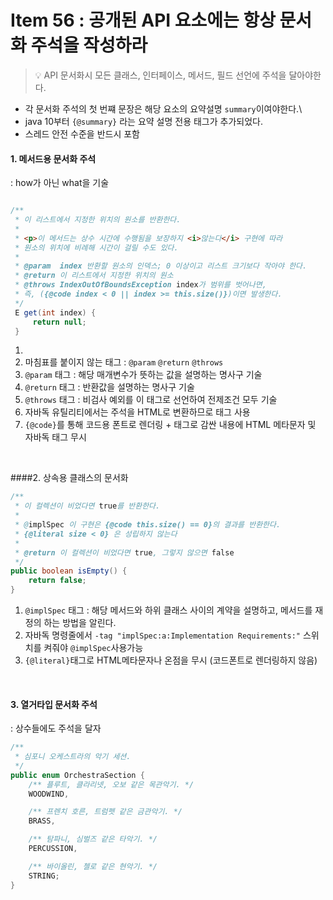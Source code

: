 # Item 56 : 공개된 API 요소에는 항상 문서화 주석을 작성하라

> 💡 API 문서화시 모든 클래스, 인터페이스, 메서드, 필드 선언에 주석을 달아야한다.

- 각 문서화 주석의 첫 번쨰 문장은 해당 요소의 요약설명 ```summary```이여야한다.\
- java 10부터 ```{@summary}``` 라는 요약 설명 전용 태그가 추가되었다.
- 스레드 안전 수준을 반드시 포함



#### 1. 메서드용 문서화 주석
: how가 아닌 what을 기술

```java

/**
 * 이 리스트에서 지정한 위치의 원소를 반환한다.
 *
 * <p>이 메서드는 상수 시간에 수행됨을 보장하지 <i>않는다</i> 구현에 따라
 * 원소의 위치에 비례해 시간이 걸릴 수도 있다.
 *
 * @param  index 반환할 원소의 인덱스; 0 이상이고 리스트 크기보다 작아야 한다.
 * @return 이 리스트에서 지정한 위치의 원소
 * @throws IndexOutOfBoundsException index가 범위를 벗어나면,
 * 즉, ({@code index < 0 || index >= this.size()})이면 발생한다.
 */
 E get(int index) {
     return null;
 }
```
1. 
2. 마침표를 붙이지 않는 태그 : ```@param``` ```@return``` ```@throws```
3. ```@param``` 태그 : 해당 매개변수가 뜻하는 값을 설명하는 명사구 기술
4. ```@return``` 태그 : 반환값을 설명하는 명사구 기술
5. ```@throws``` 태그 : 비검사 예외를 이 태그로 선언하여 전제조건 모두 기술
6. 자바독 유틸리티에서는 주석을 HTML로 변환하므로 태그 사용
7. ```{@code}```를 통해 코드용 폰트로 렌더링 + 태그로 감싼 내용에 HTML 메타문자 및 자바독 태그 무시

<br/>

####2. 상속용 클래스의 문서화

```java
/**
 * 이 컬렉션이 비었다면 true를 반환한다.
 *
 * @implSpec 이 구현은 {@code this.size() == 0}의 결과를 반환한다.
 * {@literal size < 0} 은 성립하지 않는다
 *
 * @return 이 컬렉션이 비었다면 true, 그렇지 않으면 false
 */
public boolean isEmpty() {
    return false;
}
```
1. ```@implSpec``` 태그 : 해당 메서드와 하위 클래스 사이의 계약을 설명하고, 메서드를 재정의 하는 방법을 알린다.
2. 자바독 명령줄에서 ```-tag "implSpec:a:Implementation Requirements:"``` 스위치를 켜줘야  ```@implSpec```사용가능
3. ```{@literal}```태그로 HTML메타문자나 온점을 무시 (코드폰트로 렌더링하지 않음)  

<br/>

#### 3. 열거타입 문서화 주석
: 상수들에도 주석을 달자

```java
/**
 * 심포니 오케스트라의 악기 세션.
 */
public enum OrchestraSection {
    /** 플루트, 클라리넷, 오보 같은 목관악기. */
    WOODWIND,

    /** 프렌치 호른, 트럼펫 같은 금관악기. */
    BRASS,

    /** 탐파니, 심벌즈 같은 타악기. */
    PERCUSSION,

    /** 바이올린, 첼로 같은 현악기. */
    STRING;
}
```
